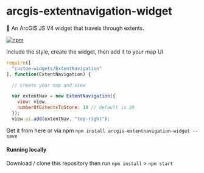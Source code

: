 # arcgis-extentnavigation-widget
:milky_way: An ArcGIS JS V4 widget that travels through extents.

[![npm](https://img.shields.io/npm/v/arcgis-extentnavigation-widget.svg?maxAge=2592000)](https://www.npmjs.com/package/arcgis-extentnavigation-widget)

Include the style, create the widget, then add it to your map UI

```js
require([
  "custom-widgets/ExtentNavigation"
], function(ExtentNavigation) {

  // create your map and view

  var extentNav = new ExtentNavigation({
    view: view,
    numberOfExtentsToStore: 10 // default is 20
  });
  view.ui.add(extentNav, "top-right");
```

Get it from here or via npm `npm install arcgis-extentnavigation-widget --save`

#### Running locally

Download / clone this repository then run `npm install` > `npm start`

